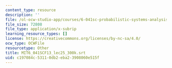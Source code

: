 ```yaml
---
content_type: resource
description: ''
file: /ol-ocw-studio-app/courses/6-041sc-probabilistic-systems-analysis-and-applied-probability-fall-2013/c197084c53110db2eba23908060e515f_MIT6_041SCF13_lec25_300k.srt
file_size: 72808
file_type: application/x-subrip
learning_resource_types: []
license: https://creativecommons.org/licenses/by-nc-sa/4.0/
ocw_type: OCWFile
resourcetype: Other
title: MIT6_041SCF13_lec25_300k.srt
uid: c197084c-5311-0db2-eba2-3908060e515f
---
```

